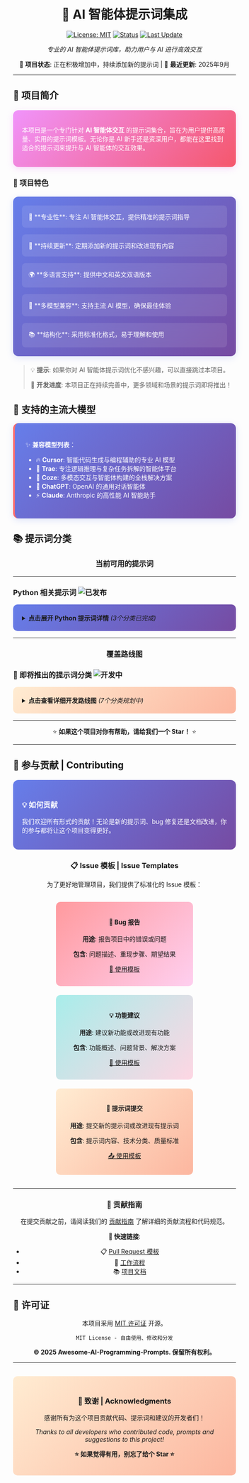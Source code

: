 <div align="center">

# 🚀 AI 智能体提示词集成

[![License: MIT](https://img.shields.io/badge/License-MIT-yellow.svg)](https://opensource.org/licenses/MIT)
[![Status](https://img.shields.io/badge/Status-Active%20Development-brightgreen.svg)](#)
[![Last Update](https://img.shields.io/badge/Last%20Update-2025--09-blue.svg)](#)

*专业的 AI 智能体提示词库，助力用户与 AI 进行高效交互*

🚧 **项目状态**: 正在积极增加中，持续添加新的提示词 | 📅 **最近更新**: 2025年9月

</div>

---

## 📖 项目简介

<div style="background: linear-gradient(135deg, #f093fb 0%, #f5576c 100%); padding: 20px; border-radius: 12px; color: #fff; margin: 20px 0; box-shadow: 0 4px 15px rgba(240, 147, 251, 0.3);">

本项目是一个专门针对 **AI 智能体交互** 的提示词集合，旨在为用户提供高质量、实用的提示词模板。无论你是 AI 新手还是资深用户，都能在这里找到适合的提示词来提升与 AI 智能体的交互效果。

</div>

### 🌟 项目特色

<div style="background: linear-gradient(135deg, #667eea 0%, #764ba2 100%); padding: 20px; border-radius: 12px; margin: 20px 0; box-shadow: 0 4px 15px rgba(102, 126, 234, 0.2);">

<div style="display: grid; grid-template-columns: repeat(auto-fit, minmax(250px, 1fr)); gap: 15px; color: #fff;">

<div style="background: rgba(255, 255, 255, 0.1); padding: 15px; border-radius: 8px; backdrop-filter: blur(10px);">
🎯 **专业性**: 专注 AI 智能体交互，提供精准的提示词指导
</div>

<div style="background: rgba(255, 255, 255, 0.1); padding: 15px; border-radius: 8px; backdrop-filter: blur(10px);">
🔄 **持续更新**: 定期添加新的提示词和改进现有内容
</div>

<div style="background: rgba(255, 255, 255, 0.1); padding: 15px; border-radius: 8px; backdrop-filter: blur(10px);">
🌍 **多语言支持**: 提供中文和英文双语版本
</div>

<div style="background: rgba(255, 255, 255, 0.1); padding: 15px; border-radius: 8px; backdrop-filter: blur(10px);">
🤖 **多模型兼容**: 支持主流 AI 模型，确保最佳体验
</div>

<div style="background: rgba(255, 255, 255, 0.1); padding: 15px; border-radius: 8px; backdrop-filter: blur(10px);">
📚 **结构化**: 采用标准化格式，易于理解和使用
</div>

</div>

</div>

> 💡 **提示**: 如果你对 AI 智能体提示词优化不感兴趣，可以直接跳过本项目。
> 
> 🚧 **开发进度**: 本项目正在持续完善中，更多领域和场景的提示词即将推出！

## 🎯 支持的主流大模型

<div style="
    background: linear-gradient(135deg, #667eea 0%, #764ba2 100%);
    padding: 1.5rem;
    border-radius: 12px;
    color: #fff;
    box-shadow: 0 4px 15px rgba(102, 126, 234, 0.2);
    border-left: 4px solid #ff6b6b;
    margin: 1rem 0;
">

✨ **兼容模型列表**：

- 🔥 **Cursor**: 智能代码生成与编程辅助的专业 AI 模型
- 🧠 **Trae**: 专注逻辑推理与复杂任务拆解的智能体平台  
- 🌟 **Coze**: 多模态交互与智能体构建的全栈解决方案
- 🤖 **ChatGPT**: OpenAI 的通用对话智能体
- ⚡ **Claude**: Anthropic 的高性能 AI 智能助手

</div>

## 📚 提示词分类

<div align="center">

### 当前可用的提示词

</div>

---

### Python 相关提示词 <img src="https://img.shields.io/badge/Status-✅%20已发布-success?style=flat-square" alt="已发布">

<div style="background: linear-gradient(135deg, #667eea 0%, #764ba2 100%); padding: 20px; border-radius: 10px; margin: 15px 0;">

<details>
<summary><strong>点击展开 Python 提示词详情</strong> <em>(3个分类已完成)</em></summary>

<br>

<div align="center">

| 🎯 **分类** | 📊 **状态** | 📝 **描述** | 🔗 **文件链接** |
|:----------:|:----------:|:----------:|:----------:|
| <br>**🎯 核心语言**<br><sub>*Python Fundamentals*</sub><br> | <br>![完成](https://img.shields.io/badge/✅-已完成-success)<br> | <br>Python 基础语法、最佳实践<br>智能体提示词模板<br> | <br>[🇨🇳 中文版](./Python/Python-core-language/Python%20core%20language-ch.txt)<br>[🇺🇸 English](./Python/Python-core-language/Python%20core%20language.txt)<br> |
| <br>**🌐 Web 后端**<br><sub>*Backend Development*</sub><br> | <br>![完成](https://img.shields.io/badge/✅-已完成-success)<br> | <br>Flask、Django、FastAPI<br>等后端开发提示词<br> | <br>[🇨🇳 中文版](./Python/Web%20backend/Web%20backend-zh.txt)<br>[🇺🇸 English](./Python/Web%20backend/Web%20backend.txt)<br> |
| <br>**🖥️ GUI 开发**<br><sub>*Desktop Applications*</sub><br> | <br>![完成](https://img.shields.io/badge/✅-已完成-success)<br> | <br>Tkinter、PyQt、Kivy<br>等图形界面开发提示词<br> | <br>[🇨🇳 中文版](./Python/gui-development/GUI-ch.txt)<br>[🇺🇸 English](./Python/gui-development/GUI.txt)<br> |

</div>

<div align="center">

---

💡 **使用提示**: 这些提示词都是使用的第三方专业提示词优化工具生成的，并非本人进行编写

</div>

</details>

</div>

---

<div align="center">

### 覆盖路线图

</div>

### 🚧 即将推出的提示词分类 <img src="https://img.shields.io/badge/Status-🔄%20已上新-orange?style=flat-square" alt="开发中">

<div style="background: linear-gradient(135deg, #ffecd2 0%, #fcb69f 100%); padding: 20px; border-radius: 10px; margin: 15px 0;">

<details>
<summary><strong>点击查看详细开发路线图</strong> <em>(7个分类规划中)</em></summary>

<br>

<div align="center">

| 🎯 **技术分类** | 📊 **开发状态** | 📝 **包含内容** | 🔥 **优先级** |
|:---:|:---:|:---:|:---:|
| **🐍 Python 进阶**<br>*Advanced Python Prompts* | ![开发中](https://img.shields.io/badge/🔄-编写中-orange) | 异步编程、性能优化<br>数据科学、机器学习提示词 | ![高](https://img.shields.io/badge/🔥-高优先级-red) |
| **☕ Java 相关**<br>*Java Development Prompts* | ![计划中](https://img.shields.io/badge/📋-计划中-blue) | Spring Boot、Maven<br>Gradle、微服务架构提示词 | ![高](https://img.shields.io/badge/🔥-高优先级-red) |
| **🐘 PHP 相关**<br>*PHP Development Prompts* | ![计划中](https://img.shields.io/badge/📋-计划中-blue) | Laravel、Symfony、CodeIgniter<br>Composer、API开发提示词 | ![高](https://img.shields.io/badge/🔥-高优先级-red) |
| **🌐 JavaScript/TS**<br>*Frontend Development Prompts* | ![计划中](https://img.shields.io/badge/📋-计划中-blue) | React、Vue、Node.js<br>TypeScript、前后端提示词 | ![高](https://img.shields.io/badge/🔥-高优先级-red) |
| **🗄️ 数据库相关**<br>*Database Prompts* | ![计划中](https://img.shields.io/badge/📋-计划中-blue) | MySQL、PostgreSQL<br>MongoDB、Redis 提示词 | ![中](https://img.shields.io/badge/⚡-中优先级-yellow) |
| **🐳 DevOps 相关**<br>*Infrastructure Prompts* | ![计划中](https://img.shields.io/badge/📋-计划中-blue) | Docker、Kubernetes<br>CI/CD、云原生提示词 | ![中](https://img.shields.io/badge/⚡-中优先级-yellow) |
| **📱 移动开发**<br>*Mobile Development Prompts* | ![计划中](https://img.shields.io/badge/📋-计划中-blue) | Flutter、React Native<br>iOS、Android 提示词 | ![中](https://img.shields.io/badge/⚡-中优先级-yellow) |
| **🤖 AI/ML 相关**<br>*AI/ML Prompts* | ![计划中](https://img.shields.io/badge/📋-计划中-blue) | TensorFlow、PyTorch<br>数据科学、深度学习提示词 | ![低](https://img.shields.io/badge/📝-低优先级-lightgrey) |

</div>

<div align="center">

---

📈 **更新说明**: 项目更新时间不固定，作者有空时会持续完善和添加新内容

</div>

</details>

</div>

---

<div align="center">

⭐ **如果这个项目对你有帮助，请给我们一个 Star！** ⭐

</div>

---

## 🤝 参与贡献 | Contributing

<div style="background: linear-gradient(135deg, #667eea 0%, #764ba2 100%); padding: 20px; border-radius: 12px; color: #fff; margin: 20px 0;">

### 💡 如何贡献

我们欢迎所有形式的贡献！无论是新的提示词、bug 修复还是文档改进，你的参与都将让这个项目变得更好。

</div>

<div align="center">

### 📋 Issue 模板 | Issue Templates

为了更好地管理项目，我们提供了标准化的 Issue 模板：

</div>

<div style="display: flex; justify-content: space-around; flex-wrap: wrap; margin: 20px 0;">

<div style="background: linear-gradient(135deg, #ff9a9e 0%, #fecfef 100%); padding: 15px; border-radius: 10px; margin: 10px; min-width: 280px; text-align: center;">

#### 🐛 Bug 报告

**用途**: 报告项目中的错误或问题

**包含**: 问题描述、重现步骤、期望结果

[📝 使用模板](./.github/ISSUE_TEMPLATE/bug_report.md)

</div>

<div style="background: linear-gradient(135deg, #a8edea 0%, #fed6e3 100%); padding: 15px; border-radius: 10px; margin: 10px; min-width: 280px; text-align: center;">

#### 💡 功能建议

**用途**: 建议新功能或改进现有功能

**包含**: 功能概述、问题背景、解决方案

[🚀 使用模板](./.github/ISSUE_TEMPLATE/feature_request.md)

</div>

<div style="background: linear-gradient(135deg, #ffecd2 0%, #fcb69f 100%); padding: 15px; border-radius: 10px; margin: 10px; min-width: 280px; text-align: center;">

#### 🚀 提示词提交

**用途**: 提交新的提示词或改进现有提示词

**包含**: 提示词内容、技术分类、质量标准

[📤 使用模板](./.github/ISSUE_TEMPLATE/prompt_submission.md)

</div>

</div>

<div align="center">

---

### 📖 贡献指南

在提交贡献之前，请阅读我们的 [贡献指南](./CONTRIBUTING.md) 了解详细的贡献流程和代码规范。

**🔗 快速链接**:
- 📋 [Pull Request 模板](./.github/pull_request_template.md)
- 🔄 [工作流程](./.github/workflows/validate-prompts.yml)
- 📚 [项目文档](./docs/)

</div>

---

## 📄 许可证

<div align="center">

本项目采用 [MIT 许可证](LICENSE) 开源。

```
MIT License - 自由使用、修改和分发
```

**© 2025 Awesome-AI-Programming-Prompts. 保留所有权利。**

</div>

---

<div align="center" style="margin-top: 30px; padding: 20px; background: linear-gradient(135deg, #ffecd2 0%, #fcb69f 100%); border-radius: 10px;">

### 🙏 致谢 | Acknowledgments

感谢所有为这个项目贡献代码、提示词和建议的开发者们！

*Thanks to all developers who contributed code, prompts and suggestions to this project!*

**⭐ 如果觉得有用，别忘了给个 Star ⭐**

</div>




